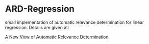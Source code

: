 # ARD-Regression
small implementation of automatic relevance determination for linear regression. Details are given at: 

[A New View of Automatic Relevance Determination](https://proceedings.neurips.cc/paper_files/paper/2007/file/9c01802ddb981e6bcfbec0f0516b8e35-Paper.pdf)
